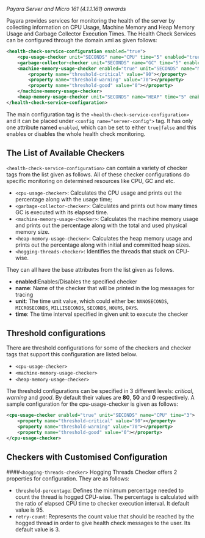 _Payara Server and Micro 161 (4.1.1.161) onwards_

Payara provides services for monitoring the health of the server by collecting information on CPU Usage, Machine Memory and Heap Memory Usage and Garbage Collector Execution Times. The Health Check Services can be configured through the domain.xml as given follows:
```xml
<health-check-service-configuration enabled="true">
    <cpu-usage-checker unit="SECONDS" name="CPU" time="5" enabled="true"></cpu-usage-checker>
    <garbage-collector-checker unit="SECONDS" name="GC" time="5" enabled="true"></garbage-collector-checker>
    <machine-memory-usage-checker enabled="true" unit="SECONDS" name="MMEM" time="5">
        <property name="threshold-critical" value="90"></property>
        <property name="threshold-warning" value="70"></property>
        <property name="threshold-good" value="0"></property>
    </machine-memory-usage-checker>
    <heap-memory-usage-checker unit="SECONDS" name="HEAP" time="5" enabled="true"></heap-memory-usage-checker>
</health-check-service-configuration>
```
The main configuration tag is the `<health-check-service-configuration>` and it can be placed under `<config name="server-config">` tag. It has only one attribute named `enabled`, which can be set to either `true|false` and this enables or disables the whole health check monitoring.

## The List of Available Checkers

`<health-check-service-configuration>` can contain a variety of checker tags from the list given as follows. All of these checker configurations do specific monitoring on determined resources like CPU, GC and etc.
* `<cpu-usage-checker>`: Calculates the CPU usage and prints out the percentage along with the usage time;
* `<garbage-collector-checker>`: Calculates and prints out how many times GC is executed with its elapsed time.
* `<machine-memory-usage-checker>`: Calculates the machine memory usage and prints out the percentage along with the total and used physical memory size.
* `<heap-memory-usage-checker>`: Calculates the heap memory usage and prints out the percentage along with initial and committed heap sizes.
* `<hogging-threads-checker>`: Identifies the threads that stuck on CPU-wise.

They can all have the base attributes from the list given as follows.
* __enabled__:Enables/Disables the specified checker
* __name__: Name of the checker that will be printed in the log messages for tracing
* __unit__: The time unit value, which could either be: `NANOSECONDS`, `MICROSECONDS`, `MILLISECONDS`, `SECONDS`, `HOURS`, `DAYS`. 
* __time__: The time interval specified in given unit to execute the checker

## Threshold configurations

There are threshold configurations for some of the checkers and checker tags that support this configuration are listed below.
* `<cpu-usage-checker>`
* `<machine-memory-usage-checker>`
* `<heap-memory-usage-checker>`

The threshold configurations can be specified in 3 different levels: _critical_, _warning_ and _good_. By default their values are __80__, __50__ and __0__ respectively. A sample configuration for the cpu-usage-checker is given as follows:
```xml
<cpu-usage-checker enabled="true" unit="SECONDS" name="CPU" time="3">
    <property name="threshold-critical" value="90"></property>
    <property name="threshold-warning" value="70"></property>
    <property name="threshold-good" value="0"></property>
</cpu-usage-checker>
```
## Checkers with Customised Configuration

####`<hogging-threads-checker>`
Hogging Threads Checker offers 2 properties for configuration. They are as follows:
* `threshold-percentage`: Defines the minimum percentage needed to count the thread is hogged CPU-wise. The percentage is calculated with the ratio of elapsed CPU time to checker execution interval. It default value is 95.
* `retry-count`: Represents the count value that should be reached by the hogged thread in order to give health check messages to the user. Its default value is 3.